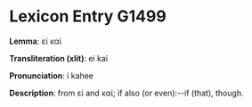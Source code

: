 # Lexicon Entry G1499

**Lemma**: εἰ καί

**Transliteration (xlit)**: ei kaí

**Pronunciation**: i kahee

**Description**:
from εἰ and καί; if also (or even):--if (that), though.
